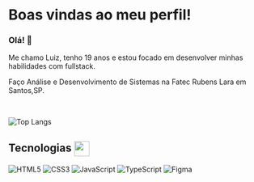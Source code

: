 # Boas vindas ao meu perfil! 

### Olá! 👋
Me chamo Luiz, tenho 19 anos e estou focado em desenvolver minhas habilidades com fullstack.

Faço Análise e Desenvolvimento de Sistemas na Fatec Rubens Lara em Santos,SP.

<br>

![Top Langs](https://github-readme-stats.vercel.app/api/top-langs/?username=LuizSouz404&show_icons=true&theme=omni&hide=TeX&layout=compact) 

##  Tecnologias <img src="https://media3.giphy.com/media/a2AIeCFeYFUTMj8scI/giphy.gif" width="30px" align="center">

![HTML5](https://img.shields.io/badge/HTML5-E34F26?style=for-the-badge&logo=html5&logoColor=white)
![CSS3](https://img.shields.io/badge/CSS3-1572B6?style=for-the-badge&logo=css3&logoColor=white)
![JavaScript](https://img.shields.io/badge/JavaScript-F7DF1E?style=for-the-badge&logo=javascript&logoColor=black)
![TypeScript](https://img.shields.io/badge/TypeScript-2F74C0?style=for-the-badge&logo=typescript&logoColor=white)
![Figma](https://img.shields.io/badge/Figma-F24E1E?style=for-the-badge&logo=figma&logoColor=white)
<!--
**LuizSouz404/LuizSouz404** is a ✨ _special_ ✨ repository because its `README.md` (this file) appears on your GitHub profile.

Here are some ideas to get you started:

- 🔭 I’m currently working on ...
- 🌱 I’m currently learning ...
- 👯 I’m looking to collaborate on ...
- 🤔 I’m looking for help with ...
- 💬 Ask me about ...
- 📫 How to reach me: ...
- 😄 Pronouns: ...
- ⚡ Fun fact: ...
-->
